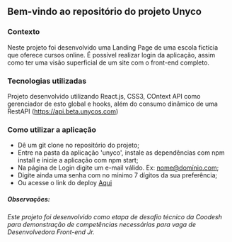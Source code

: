 ## **Bem-vindo ao repositório do projeto Unyco**

### Contexto
Neste projeto foi desenvolvido uma Landing Page de uma escola fictícia que oferece cursos online. É possível realizar login da aplicação, assim como ter uma visão superficial de um site com o front-end completo.

### Tecnologias utilizadas
Projeto desenvolvido utilizando React.js, CSS3, COntext API como gerenciador de esto global e hooks, além do consumo dinâmico de uma RestAPI (https://api.beta.unycos.com)

### Como utilizar a aplicação
- Dê um git clone no repositório do projeto;
- Entre na pasta da aplicação 'unyco', instale as dependências com npm install e inicie a aplicação com npm start;
- Na página de Login digite um e-mail válido. Ex: nome@domínio.com;
- Digite ainda uma senha com no mínimo 7 dígitos da sua preferência;
- Ou acesse o link do deploy <a href="https://unyco.vercel.app/">Aqui</a>

##### Observações:
###### Este projeto foi desenvolvido como etapa de desafio técnico da Coodesh para demonstração de competências necessárias para vaga de Desenvolvedora Front-end Jr.
